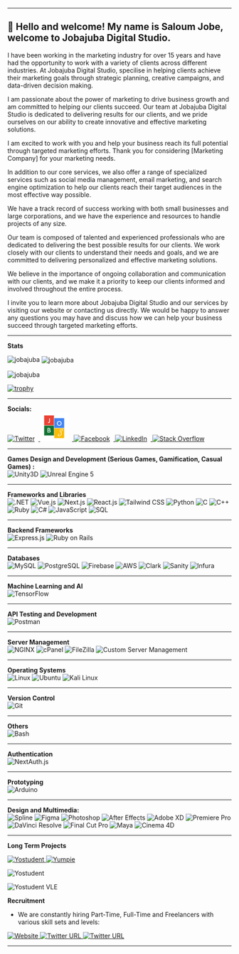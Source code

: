 
------------------------------------------------------------------------------------------------------------------------

 <h2>👋 Hello and welcome! My name is Saloum Jobe, welcome to Jobajuba Digital Studio.</h2>

I have been working in the marketing industry for over 15 years and have had the opportunity to work with a variety of clients across different industries. At Jobajuba Digital Studio, specilise in helping  clients achieve their marketing goals through strategic planning, creative campaigns, and data-driven decision making.

I am passionate about the power of marketing to drive business growth and am committed to helping our clients succeed. Our team at Jobajuba Digital Studio is dedicated to delivering results for our clients, and we pride ourselves on our ability to create innovative and effective marketing solutions.

I am excited to work with you and help your business reach its full potential through targeted marketing efforts. Thank you for considering [Marketing Company] for your marketing needs.

In addition to our core services, we also offer a range of specialized services such as social media management, email marketing, and search engine optimization to help our clients reach their target audiences in the most effective way possible.

We have a track record of success working with both small businesses and large corporations, and we have the experience and resources to handle projects of any size.

Our team is composed of talented and experienced professionals who are dedicated to delivering the best possible results for our clients. We work closely with our clients to understand their needs and goals, and we are committed to delivering personalized and effective marketing solutions.

We believe in the importance of ongoing collaboration and communication with our clients, and we make it a priority to keep our clients informed and involved throughout the entire process.

I invite you to learn more about Jobajuba Digital Studio and our services by visiting our website or contacting us directly. We would be happy to answer any questions you may have and discuss how we can help your business succeed through targeted marketing efforts.

------------------------------------------------------------------------------------------------------------------------

<strong>Stats</strong>
<br />  
<p><img align="left" src="https://github-readme-stats.vercel.app/api/top-langs?username=jobajuba&theme=highcontrast&show_icons=true&locale=en&layout=compact" alt="jobajuba" /></p>

<p>&nbsp;<img align="center" src="https://github-readme-stats.vercel.app/api?username=jobajuba&theme=highcontrast&show_icons=true&locale=en" alt="jobajuba" /></p>

<p><img align="center" src="https://github-readme-streak-stats.herokuapp.com/?user=jobajuba&theme=highcontrast&" alt="jobajuba" /></p>

[![trophy](https://github-profile-trophy.vercel.app/?username=jobajuba)](https://github.com/ryo-ma/github-profile-trophy)


------------------------------------------------------------------------------------------------------------------------

<p>
  <strong>Socials:</strong>
  <br />
  <a href="https://twitter.com/jobajuba">   
    <img alt="Twitter" src="https://raw.githubusercontent.com/danielcranney/readme-generator/main/public/icons/socials/twitter.svg" width="64" height="64" style="margin-right: 8px;" />
  </a>
  <a href="https://jobajuba.com/">
    <img alt="Jobajuba Logo" src="https://github.com/jobajuba/jobajuba/raw/master/Jobajuba%20logo.png" width="64" height="64" style="margin-right: 8px;" />
  </a>
  <a href="https://www.facebook.com/JobajubaDigital">
    <img alt="Facebook" src="https://raw.githubusercontent.com/danielcranney/readme-generator/main/public/icons/socials/facebook.svg" width="64" height="64" style="margin-right: 8px;" />
  </a>
  <a href="https://www.linkedin.com/in/jobajuba/">
    <img alt="LinkedIn" src="https://raw.githubusercontent.com/danielcranney/readme-generator/main/public/icons/socials/linkedin.svg" width="64" height="64" style="margin-right: 8px;" />
  </a>
  <a href="https://stackoverflow.com/users/11564766/jobajuba">
    <img alt="Stack Overflow" src="https://img.shields.io/badge/Stack%20Overflow-FE7A16?logo=stackoverflow&logoColor=white&style=for-the-badge" width="192" height="64" />
  </a>
 
  ------------------------------------------------------------------------------------------------------------------------
  
  <strong>Games Design and Development (Serious Games, Gamification, Casual Games) :</strong>
  <br />
  <img alt="Unity3D" src="https://img.shields.io/badge/Unity3D-000000?logo=autodesk&logoColor=white&style=for-the-badge" />
  <img alt="Unreal Engine 5" src="https://img.shields.io/badge/Unreal%20Engine%205-021A6AA?logo=cinema-4d&logoColor=white&style=for-the-badge" />
  
  ------------------------------------------------------------------------------------------------------------------------
  
  <strong>Frameworks and Libraries</strong>
<br /> 
<img alt=".NET" src="https://img.shields.io/badge/.NET-512BD4?logo=.net&logoColor=white&style=for-the-badge" />
<img alt="Vue.js" src="https://img.shields.io/badge/Vue.js-4FC08D?logo=vue.js&logoColor=white&style=for-the-badge" />
<img alt="Next.js" src="https://img.shields.io/badge/Next.js-430592?logo=react&logoColor=white&style=for-the-badge" />
<img alt="React.js" src="https://img.shields.io/badge/React.js-61DAFB?logo=react&logoColor=white&style=for-the-badge" />
<img alt="Tailwind CSS" src="https://img.shields.io/badge/Tailwind%20CSS-38B2AC?logo=tailwind-css&logoColor=white&style=for-the-badge" />
<img alt="Python" src="https://img.shields.io/badge/Python-3776AB?logo=python&logoColor=white&style=for-the-badge" />
<img alt="C" src="https://img.shields.io/badge/C-A8B9CC?logo=c&logoColor=white&style=for-the-badge" />
<img alt="C++" src="https://img.shields.io/badge/C++-00599C?logo=c%2B%2B&logoColor=white&style=for-the-badge" />
<img alt="Ruby" src="https://img.shields.io/badge/Ruby-CC342D?logo=ruby&logoColor=white&style=for-the-badge" />
<img alt="C#" src="https://img.shields.io/badge/C%23-239120?logo=c-sharp&logoColor=white&style=for-the-badge" />
<img alt="JavaScript" src="https://img.shields.io/badge/JavaScript-F7DF1E?logo=javascript&logoColor=white&style=for-the-badge" />
<img alt="SQL" src="https://img.shields.io/badge/SQL-003B57?logo=database&logoColor=white&style=for-the-badge" />

------------------------------------------------------------------------------------------------------------------------
   
 <strong>Backend Frameworks</strong>
<br />
<img alt="Express.js" src="https://img.shields.io/badge/Express.js-000000?logo=express&logoColor=white&style=for-the-badge" />
<img alt="Ruby on Rails" src="https://img.shields.io/badge/Ruby%20on%20Rails-CC0000?logo=ruby-on-rails&logoColor=white&style=for-the-badge" />

------------------------------------------------------------------------------------------------------------------------
   
<strong>Databases</strong><br />
<img alt="MySQL" src="https://img.shields.io/badge/MySQL-4479A1?logo=mysql&logoColor=white&style=for-the-badge" />
<img alt="PostgreSQL" src="https://img.shields.io/badge/PostgreSQL-336791?logo=postgresql&logoColor=white&style=for-the-badge" />
<img alt="Firebase" src="https://img.shields.io/badge/Firebase-FFCA28?logo=firebase&logoColor=white&style=for-the-badge" />
<img alt="AWS" src="https://img.shields.io/badge/AWS-232F3E?logo=amazon-aws&logoColor=white&style=for-the-badge" />
<img alt="Clark" src="https://img.shields.io/badge/Clark-2A2A2A?logo=clark&logoColor=white&style=for-the-badge" />
<img alt="Sanity" src="https://img.shields.io/badge/Sanity-000000?logo=sanity&logoColor=white&style=for-the-badge" />
<img alt="Infura" src="https://img.shields.io/badge/Infura-383838?logo=infura&logoColor=white&style=for-the-badge" />

------------------------------------------------------------------------------------------------------------------------

<strong>Machine Learning and AI</strong><br />
<img alt="TensorFlow" src="https://img.shields.io/badge/TensorFlow-FF6F00?logo=tensorflow&logoColor=white&style=for-the-badge" />

------------------------------------------------------------------------------------------------------------------------

<strong>API Testing and Development</strong><br /> 
<img alt="Postman" src="https://img.shields.io/badge/Postman-FF6C37?logo=postman&logoColor=white&style=for-the-badge" />

------------------------------------------------------------------------------------------------------------------------

<strong>Server Management</strong><br /> 
<img alt="NGINX" src="https://img.shields.io/badge/NGINX-009639?logo=nginx&logoColor=white&style=for-the-badge" />
<img alt="cPanel" src="https://img.shields.io/badge/cPanel-FFA500?logo=cpanel&logoColor=white&style=for-the-badge" />
<img alt="FileZilla" src="https://img.shields.io/badge/FileZilla-BF0000?logo=filezilla&logoColor=white&style=for-the-badge" />
<img alt="Custom Server Management" src="https://img.shields.io/badge/Custom%20Server%20Management-333333?logo=serverfault&logoColor=white&style=for-the-badge" />


------------------------------------------------------------------------------------------------------------------------

<strong>Operating Systems</strong><br />
<img alt="Linux" src="https://img.shields.io/badge/Linux-FCC624?logo=linux&logoColor=black&style=for-the-badge" />
<img alt="Ubuntu" src="https://img.shields.io/badge/Ubuntu-E95420?logo=ubuntu&logoColor=white&style=for-the-badge" />
<img alt="Kali Linux" src="https://img.shields.io/badge/Kali%20Linux-557C94?logo=kali-linux&logoColor=white&style=for-the-badge" />

------------------------------------------------------------------------------------------------------------------------

<strong>Version Control</strong><br />
<img alt="Git" src="https://img.shields.io/badge/Git-F05032?logo=git&logoColor=white&style=for-the-badge" />

------------------------------------------------------------------------------------------------------------------------

<strong>Others</strong><br />
<img alt="Bash" src="https://img.shields.io/badge/Bash-4EAA25?logo=gnu-bash&logoColor=white&style=for-the-badge" />

------------------------------------------------------------------------------------------------------------------------
  
  <strong>Authentication</strong>
  <br />
  <img alt="NextAuth.js" src="https://img.shields.io/badge/NextAuth.js-000000?logo=next.js&logoColor=white&style=for-the-badge" />

------------------------------------------------------------------------------------------------------------------------
  
  <strong>Prototyping</strong><br />
  <img alt="Arduino" src="https://img.shields.io/badge/Arduino-00979D?logo=arduino&logoColor=white&style=for-the-badge" />
  
------------------------------------------------------------------------------------------------------------------------
  
  <strong>Design and Multimedia:</strong>
  <br />
  <img alt="Spline" src="https://img.shields.io/badge/Spline-FF4500?logo=spline&logoColor=white&style=for-the-badge" />
 <img alt="Figma" src="https://img.shields.io/badge/Figma-F24E1E?logo=figma&logoColor=white&style=for-the-badge" />
  <img alt="Photoshop" src="https://img.shields.io/badge/Photoshop-31A8FF?logo=adobe-photoshop&logoColor=white&style=for-the-badge" />
  <img alt="After Effects" src="https://img.shields.io/badge/After%20Effects-9999FF?logo=adobe-after-effects&logoColor=white&style=for-the-badge" />
  <img alt="Adobe XD" src="https://img.shields.io/badge/Adobe%20XD-FF61F6?logo=adobe-xd&logoColor=white&style=for-the-badge" />
  <img alt="Premiere Pro" src="https://img.shields.io/badge/Premiere%20Pro-9999FF?logo=adobe-premiere-pro&logoColor=white&style=for-the-badge" />
  <img alt="DaVinci Resolve" src="https://img.shields.io/badge/DaVinci%20Resolve-0E71D5?logo=davinci-resolve&logoColor=white&style=for-the-badge" />
  <img alt="Final Cut Pro" src="https://img.shields.io/badge/Final%20Cut%20Pro-FF6E4A?logo=final-cut-pro&logoColor=white&style=for-the-badge" />
  <img alt="Maya" src="https://img.shields.io/badge/Maya-313131?logo=autodesk&logoColor=white&style=for-the-badge" />
  <img alt="Cinema 4D" src="https://img.shields.io/badge/Cinema%204D-011A6A?logo=cinema-4d&logoColor=white&style=for-the-badge" />
</p>

------------------------------------------------------------------------------------------------------------------------

<strong>Long Term Projects</strong>

<a href="https://yostudent.com/">
<img alt="Yostudent" src="https://img.shields.io/website?color=%23005900&down_color=orange&down_message=offline&label=YOSTUDENT.COM&logo=Yostudent&logoColor=%23green&style=for-the-badge&up_color=green&up_message=ONLINE&url=https%3A%2F%2Fwww.yostudent.com%2F">
</a>

<a href="https://yumpie.app/">
<img alt="Yumpie" src="https://img.shields.io/website?color=%23CC99CC&down_color=orange&down_message=offline&label=YUMPIE.APP&logo=Yumpie&logoColor=%23green&style=for-the-badge&up_color=green&up_message=ONLINE&url=https%3A%2F%2Fyumpie.app%2F">
</a>

![Yostudent](https://github.com/jobajuba/yostudent-teamstream-vle/assets/22089733/45caa88b-eb85-4861-bcc5-dbfde5da2763)

![Yostudent VLE](https://github.com/jobajuba/yostudent-teamstream-vle/assets/22089733/587170db-5310-4a55-8a45-2735e96aa81a)

<strong>Recruitment</strong>

- We are constantly hiring Part-Time, Full-Time and Freelancers with various skill sets and levels:

<p>
 <a href="https://jobajuba.com/" />
    <img alt="Website" src="https://img.shields.io/website?down_color=lightgray&down_message=offline&label=JOBAJUBA.COM&logo=alidacare&style=for-the-badge&up_color=green&up_message=ONLINE&url=https%3A%2F%2Fjobajuba.com%2F">
  </a>
  <a href="https://twitter.com/JobajubaDigital">
    <img alt="Twitter URL" src="https://img.shields.io/twitter/url?color=blue&label=Twitter&logo=twitter&logoColor=blue&style=for-the-badge&url=https%3A%2F%2Ftwitter.com%2FJobajubaS">
  </a> 
  <a href="https://www.linkedin.com/in/jobajuba/" />
    <img alt="Twitter URL" src="https://img.shields.io/twitter/url?color=blue&label=Linkedin&logo=Linkedin&style=for-the-badge&url=https%3A%2F%2Fwww.linkedin.com%2Fin%2Fjobajuba%2F">
  </a>
</p>

---




